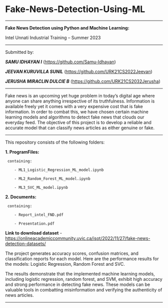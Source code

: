 # Fake-News-Detection-Using-ML
-------------------------------------------------------------------------------------------------------------------------------------------
**Fake News Detection using Python and Machine Learning:**

Intel Unnati Industrial Training – Summer 2023

-------------------------------------------------------------------------------------------------------------------------------------------
Submitted by:
  
  **_SAMU IDHAYAN I_** (https://github.com/Samu-Idhayan)
  
  **_JEEVAN KURUVILLA SUNIL_** (https://github.com/URK21CS2022Jeevan)
  
  **_JERUSHA MIRACLIN DULCIE B_** (https://github.com/URK21CS2032Jerusha)
 
-------------------------------------------------------------------------------------------------------------------------------------------

Fake news is an upcoming yet huge problem in today’s digital age where anyone can share anything irrespective of its truthfulness. Information is available freely yet it comes with a very expensive cost that is fake information. In order to combat this, we have chosen certain machine learning models and algorithms to detect fake news that clouds our everyday feed. The objective of this project is to develop a reliable and accurate model that can classify news articles as either genuine or fake.

-------------------------------------------------------------------------------------------------------------------------------------------
This repository consists of the following folders:

**1. ProgramFiles:**
   
     containing:
   
        - ML1_Logistic_Regression_ML_model.ipynb
   
        - ML2_Random_Forest_ML_model.ipynb
   
        - ML3_SVC_ML_model.ipynb
   
**2. Documents:**
   
     containing:
   
        - Report_intel_FND.pdf
   
        - Presentation.pdf
   

  **Link to download dataset** - https://onlineacademiccommunity.uvic.ca/isot/2022/11/27/fake-news-detection-datasets/

The project generates accuracy scores, confusion matrices, and classification reports for each model. Here are the performance results for the models: Logistic Regression, Random Forest and SVC.

The results demonstrate that the implemented machine learning models, including logistic regression, random forest, and SVM, exhibit high accuracy and strong performance in detecting fake news. These models can be valuable tools in combatting misinformation and verifying the authenticity of news articles.

-------------------------------------------------------------------------------------------------------------------------------------------
